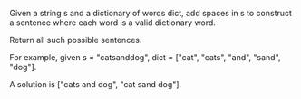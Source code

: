 
Given a string s and a dictionary of words dict, add spaces in s to construct a sentence where each word is a valid dictionary word.



Return all such possible sentences.



For example, given
s = "catsanddog",
dict = ["cat", "cats", "and", "sand", "dog"].



A solution is ["cats and dog", "cat sand dog"].

